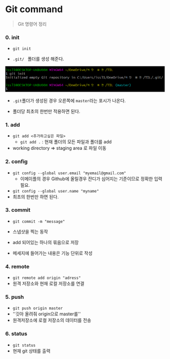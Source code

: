 # Git command

> Git 명령어 정리



### 0. init

- `git init`

- `.git/ ` 폴더를 생성 해준다.

![image-20201229151404914](command.assets/image-20201229151404914.png)

- `.git`폴더가 생성된 경우 오른쪽에 `master`라는 포시가 나온다.

- 폴더당 최초의 한번만 적용하면 된다.



### 1. add

- `git add <추가하고싶은 파일>`
  - `git add .` : 현재 폴더의 모든 파일과 폴더를 add
- working directory => staging area 로 파일 이동



### 2. config

- `git config --global user.email "myemail@gmail.com"`
  - 이메이플의 경우 Github에 올릴경우 잔디가 심어지는 기준이므로 정확한 입력 필요.
- `git config --global user.name "myname"`
- 최초의 한번만 하면 된다.



### 3. commit

- `git commit -m "message"`
- 스냅샷을 찍는 동작
- add 되어있는 하나의 묶음으로 저장

- 메세지에 들어가는 내용은 기능 단위로 작성



### 4. remote

- `git remote add origin "adress"`
- 원격 저장소와 현재 로컬 저장소를 연결



### 5. push

- `git push origin master`
- ''깃아 올려줘 origin으로 master를''
- 원격저장소에 로컬 저장소의 데이터를 전송



### 6. status

- `git status`
- 현재 git 상태를 출력





